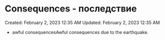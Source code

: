 # Consequences - последствие

Created: February 2, 2023 12:35 AM
Updated: February 2, 2023 12:35 AM

- awful consequencesAwful consequences due to the earthquake.